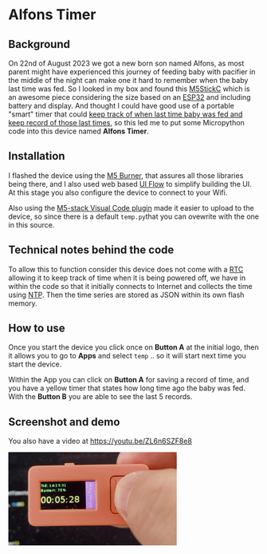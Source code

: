 # Alfons Timer

## Background

On 22nd of August 2023 we got a new born son named Alfons, as most parent might have experienced this journey of feeding baby with pacifier in the middle of the night can make one it hard to remember when the baby last time was fed. So I looked in my box and found this [M5StickC](https://shop.m5stack.com/products/stick-c) which is an awesome piece considering the size based on an [ESP32](https://en.wikipedia.org/wiki/ESP32) and including battery and display. And thought I could have good use of a portable "smart" timer that could <u>keep track of when last time baby was fed and keep record of those last times</u>, so this led me to put some Micropython code into this device named **Alfons Timer**.

## Installation

I flashed the device using the [M5 Burner](https://docs.m5stack.com/en/download), that assures all those libraries being there, and I also used web based [UI Flow](https://flow.m5stack.com/) to simplify building the UI. At this stage you also configure the device to connect to your Wifi.

Also using the [M5-stack Visual Code plugin](https://marketplace.visualstudio.com/items?itemName=curdeveryday.vscode-m5stack-mpy) made it easier to upload to the device, so since there is a default `temp.py`that you can ovewrite with the one in this source.

## Technical notes behind the code

To allow this to function consider this device does not come with a [RTC](https://en.wikipedia.org/wiki/Real-time_clock) allowing it to keep track of time when it is being powered off, we have in within the code so that it initially connects to Internet and collects the time using [NTP](https://sv.wikipedia.org/wiki/Network_Time_Protocol). Then the time series are stored as JSON within its own flash memory.

## How to use

Once you start the device you click once on **Button A** at the initial logo, then it allows you to go to **Apps** and select `temp` .. so it will start next time you start the device.

Within the App you can click on **Button A** for saving a record of time, and you have a yellow timer that states how long time ago the baby was fed. With the **Button B** you are able to see the last 5 records.

## Screenshot and demo

You also have a video at https://youtu.be/ZL6n6SZF8e8

<img src="https://raw.githubusercontent.com/engdan77/project_images/master/pics/image-20230904150626358.png" alt="image-20230904150626358" style="zoom: 33%;" />

